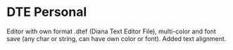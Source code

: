 <html>

  <head>
  </head>

  <body>
   
  <h1>DTE Personal</h1>

<p>
Editor with own format .dtef (Diana Text Editor File), multi-color and font save (any char or string, can have own color or font).
Added text alignment.
  
</p>


  </body>
</html>
